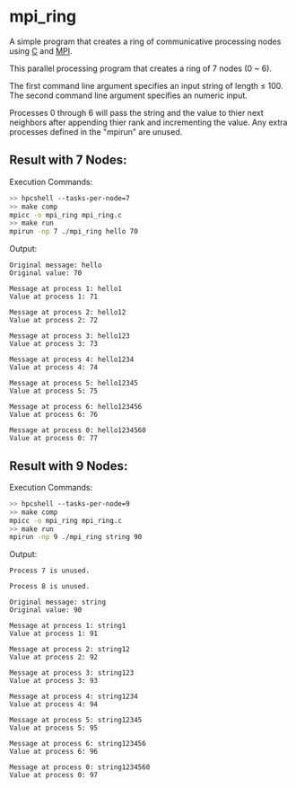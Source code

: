 # mpi_ring

A simple program that creates a ring of communicative processing nodes using [C](https://en.wikipedia.org/wiki/C_(programming_language)) and [MPI](https://en.wikipedia.org/wiki/Message_Passing_Interface).

This parallel processing program that creates a ring of 7 nodes (0 ~ 6).

The first command line argument specifies an input string of length ≤ 100.
The second command line argument specifies an numeric input.

Processes 0 through 6 will pass the string and the value to thier next neighbors after appending thier rank and incrementing the value.
Any extra processes defined in the "mpirun" are unused.

## Result with 7 Nodes:

Execution Commands:
```sh
>> hpcshell --tasks-per-node=7
>> make comp
mpicc -o mpi_ring mpi_ring.c
>> make run
mpirun -np 7 ./mpi_ring hello 70
```

Output:
```
Original message: hello
Original value: 70

Message at process 1: hello1
Value at process 1: 71

Message at process 2: hello12
Value at process 2: 72

Message at process 3: hello123
Value at process 3: 73

Message at process 4: hello1234
Value at process 4: 74

Message at process 5: hello12345
Value at process 5: 75

Message at process 6: hello123456
Value at process 6: 76

Message at process 0: hello1234560
Value at process 0: 77
```

## Result with 9 Nodes:

Execution Commands:
```sh
>> hpcshell --tasks-per-node=9
>> make comp
mpicc -o mpi_ring mpi_ring.c
>> make run
mpirun -np 9 ./mpi_ring string 90
```

Output:
```
Process 7 is unused.

Process 8 is unused.

Original message: string
Original value: 90

Message at process 1: string1
Value at process 1: 91

Message at process 2: string12
Value at process 2: 92

Message at process 3: string123
Value at process 3: 93

Message at process 4: string1234
Value at process 4: 94

Message at process 5: string12345
Value at process 5: 95

Message at process 6: string123456
Value at process 6: 96

Message at process 0: string1234560
Value at process 0: 97
```
